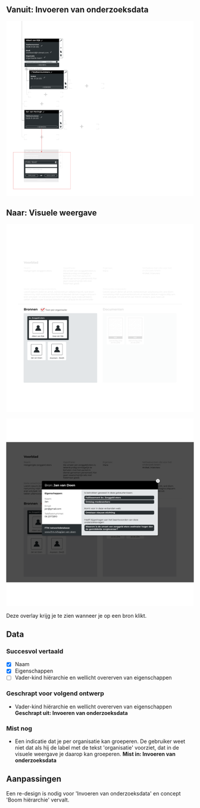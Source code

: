 ## Vanuit: Invoeren van onderzoeksdata

![Invoeren van bronnen](content/input-sources.png)

## Naar: Visuele weergave

![Bronnen](content/sources.png)

![Overlay bron](content/designs2.png)

Deze overlay krijg je te zien wanneer je op een bron klikt.

## Data

### Succesvol vertaald
- [x] Naam
- [x] Eigenschappen
- [ ] Vader-kind hiërarchie en wellicht overerven van eigenschappen

### Geschrapt voor volgend ontwerp 
- Vader-kind hiërarchie en wellicht overerven van eigenschappen
__Geschrapt uit: Invoeren van onderzoeksdata__

### Mist nog
- Een indicatie dat je per organisatie kan groeperen. De gebruiker weet niet dat als hij de label met de tekst 'organisatie' voorziet, dat in de visuele weergave je daarop kan groeperen.
__Mist in: Invoeren van onderzoeksdata__


## Aanpassingen

Een re-design is nodig voor 'Invoeren van onderzoeksdata' en concept 'Boom hiërarchie' vervalt.